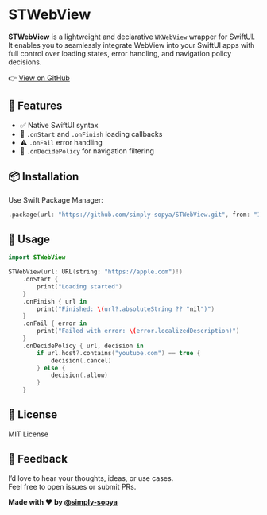 # STWebView

**STWebView** is a lightweight and declarative `WKWebView` wrapper for SwiftUI. It enables you to seamlessly integrate WebView into your SwiftUI apps with full control over loading states, error handling, and navigation policy decisions.

👉 [View on GitHub](https://github.com/simply-sopya/STWebView)

## 🚀 Features
- ✅ Native SwiftUI syntax  
- 📡 `.onStart` and `.onFinish` loading callbacks  
- ⚠️ `.onFail` error handling  
- 🧭 `.onDecidePolicy` for navigation filtering  

## 📦 Installation
Use Swift Package Manager:

```swift
.package(url: "https://github.com/simply-sopya/STWebView.git", from: "1.0.0")
```

## 🧪 Usage

```swift
import STWebView

STWebView(url: URL(string: "https://apple.com")!)
    .onStart {
        print("Loading started")
    }
    .onFinish { url in
        print("Finished: \(url?.absoluteString ?? "nil")")
    }
    .onFail { error in
        print("Failed with error: \(error.localizedDescription)")
    }
    .onDecidePolicy { url, decision in
        if url.host?.contains("youtube.com") == true {
            decision(.cancel)
        } else {
            decision(.allow)
        }
    }
```

## 📄 License
MIT License

## 🙌 Feedback
I’d love to hear your thoughts, ideas, or use cases.  
Feel free to open issues or submit PRs.

**Made with ❤️ by [@simply-sopya](https://github.com/simply-sopya)**
